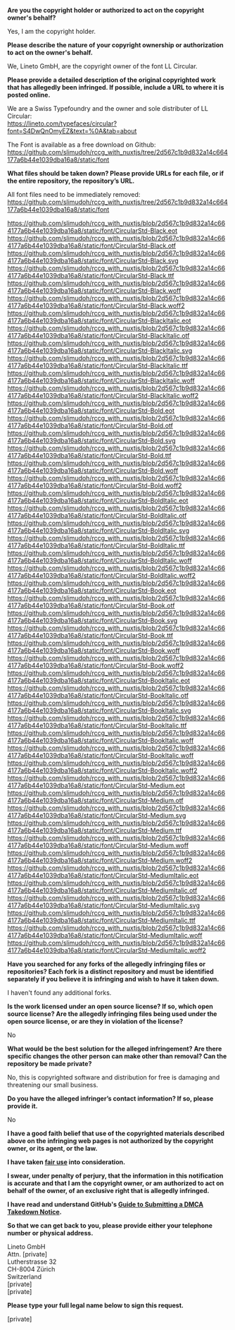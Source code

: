 **Are you the copyright holder or authorized to act on the copyright owner's behalf?**

Yes, I am the copyright holder.

**Please describe the nature of your copyright ownership or authorization to act on the owner's behalf.**

We, Lineto GmbH, are the copyright owner of the font LL Circular.

**Please provide a detailed description of the original copyrighted work that has allegedly been infringed. If possible, include a URL to where it is posted online.**

We are a Swiss Typefoundry and the owner and sole distributer of LL Circular:  
https://lineto.com/typefaces/circular?font=S4DwQnOmyEZ&text=%0A&tab=about

The Font is available as a free download on Github:  
https://github.com/slimudoh/rccg_with_nuxtjs/tree/2d567c1b9d832a14c664177a6b44e1039dba16a8/static/font

**What files should be taken down? Please provide URLs for each file, or if the entire repository, the repository’s URL.**

All font files need to be immediately removed:  
https://github.com/slimudoh/rccg_with_nuxtjs/tree/2d567c1b9d832a14c664177a6b44e1039dba16a8/static/font

https://github.com/slimudoh/rccg_with_nuxtjs/blob/2d567c1b9d832a14c664177a6b44e1039dba16a8/static/font/CircularStd-Black.eot  
https://github.com/slimudoh/rccg_with_nuxtjs/blob/2d567c1b9d832a14c664177a6b44e1039dba16a8/static/font/CircularStd-Black.otf  
https://github.com/slimudoh/rccg_with_nuxtjs/blob/2d567c1b9d832a14c664177a6b44e1039dba16a8/static/font/CircularStd-Black.svg  
https://github.com/slimudoh/rccg_with_nuxtjs/blob/2d567c1b9d832a14c664177a6b44e1039dba16a8/static/font/CircularStd-Black.ttf  
https://github.com/slimudoh/rccg_with_nuxtjs/blob/2d567c1b9d832a14c664177a6b44e1039dba16a8/static/font/CircularStd-Black.woff  
https://github.com/slimudoh/rccg_with_nuxtjs/blob/2d567c1b9d832a14c664177a6b44e1039dba16a8/static/font/CircularStd-Black.woff2  
https://github.com/slimudoh/rccg_with_nuxtjs/blob/2d567c1b9d832a14c664177a6b44e1039dba16a8/static/font/CircularStd-BlackItalic.eot  
https://github.com/slimudoh/rccg_with_nuxtjs/blob/2d567c1b9d832a14c664177a6b44e1039dba16a8/static/font/CircularStd-BlackItalic.otf  
https://github.com/slimudoh/rccg_with_nuxtjs/blob/2d567c1b9d832a14c664177a6b44e1039dba16a8/static/font/CircularStd-BlackItalic.svg  
https://github.com/slimudoh/rccg_with_nuxtjs/blob/2d567c1b9d832a14c664177a6b44e1039dba16a8/static/font/CircularStd-BlackItalic.ttf  
https://github.com/slimudoh/rccg_with_nuxtjs/blob/2d567c1b9d832a14c664177a6b44e1039dba16a8/static/font/CircularStd-BlackItalic.woff  
https://github.com/slimudoh/rccg_with_nuxtjs/blob/2d567c1b9d832a14c664177a6b44e1039dba16a8/static/font/CircularStd-BlackItalic.woff2  
https://github.com/slimudoh/rccg_with_nuxtjs/blob/2d567c1b9d832a14c664177a6b44e1039dba16a8/static/font/CircularStd-Bold.eot  
https://github.com/slimudoh/rccg_with_nuxtjs/blob/2d567c1b9d832a14c664177a6b44e1039dba16a8/static/font/CircularStd-Bold.otf  
https://github.com/slimudoh/rccg_with_nuxtjs/blob/2d567c1b9d832a14c664177a6b44e1039dba16a8/static/font/CircularStd-Bold.svg  
https://github.com/slimudoh/rccg_with_nuxtjs/blob/2d567c1b9d832a14c664177a6b44e1039dba16a8/static/font/CircularStd-Bold.ttf  
https://github.com/slimudoh/rccg_with_nuxtjs/blob/2d567c1b9d832a14c664177a6b44e1039dba16a8/static/font/CircularStd-Bold.woff  
https://github.com/slimudoh/rccg_with_nuxtjs/blob/2d567c1b9d832a14c664177a6b44e1039dba16a8/static/font/CircularStd-Bold.woff2  
https://github.com/slimudoh/rccg_with_nuxtjs/blob/2d567c1b9d832a14c664177a6b44e1039dba16a8/static/font/CircularStd-BoldItalic.eot  
https://github.com/slimudoh/rccg_with_nuxtjs/blob/2d567c1b9d832a14c664177a6b44e1039dba16a8/static/font/CircularStd-BoldItalic.otf  
https://github.com/slimudoh/rccg_with_nuxtjs/blob/2d567c1b9d832a14c664177a6b44e1039dba16a8/static/font/CircularStd-BoldItalic.svg  
https://github.com/slimudoh/rccg_with_nuxtjs/blob/2d567c1b9d832a14c664177a6b44e1039dba16a8/static/font/CircularStd-BoldItalic.ttf  
https://github.com/slimudoh/rccg_with_nuxtjs/blob/2d567c1b9d832a14c664177a6b44e1039dba16a8/static/font/CircularStd-BoldItalic.woff  
https://github.com/slimudoh/rccg_with_nuxtjs/blob/2d567c1b9d832a14c664177a6b44e1039dba16a8/static/font/CircularStd-BoldItalic.woff2  
https://github.com/slimudoh/rccg_with_nuxtjs/blob/2d567c1b9d832a14c664177a6b44e1039dba16a8/static/font/CircularStd-Book.eot  
https://github.com/slimudoh/rccg_with_nuxtjs/blob/2d567c1b9d832a14c664177a6b44e1039dba16a8/static/font/CircularStd-Book.otf  
https://github.com/slimudoh/rccg_with_nuxtjs/blob/2d567c1b9d832a14c664177a6b44e1039dba16a8/static/font/CircularStd-Book.svg  
https://github.com/slimudoh/rccg_with_nuxtjs/blob/2d567c1b9d832a14c664177a6b44e1039dba16a8/static/font/CircularStd-Book.ttf  
https://github.com/slimudoh/rccg_with_nuxtjs/blob/2d567c1b9d832a14c664177a6b44e1039dba16a8/static/font/CircularStd-Book.woff  
https://github.com/slimudoh/rccg_with_nuxtjs/blob/2d567c1b9d832a14c664177a6b44e1039dba16a8/static/font/CircularStd-Book.woff2  
https://github.com/slimudoh/rccg_with_nuxtjs/blob/2d567c1b9d832a14c664177a6b44e1039dba16a8/static/font/CircularStd-BookItalic.eot  
https://github.com/slimudoh/rccg_with_nuxtjs/blob/2d567c1b9d832a14c664177a6b44e1039dba16a8/static/font/CircularStd-BookItalic.otf  
https://github.com/slimudoh/rccg_with_nuxtjs/blob/2d567c1b9d832a14c664177a6b44e1039dba16a8/static/font/CircularStd-BookItalic.svg  
https://github.com/slimudoh/rccg_with_nuxtjs/blob/2d567c1b9d832a14c664177a6b44e1039dba16a8/static/font/CircularStd-BookItalic.ttf  
https://github.com/slimudoh/rccg_with_nuxtjs/blob/2d567c1b9d832a14c664177a6b44e1039dba16a8/static/font/CircularStd-BookItalic.woff  
https://github.com/slimudoh/rccg_with_nuxtjs/blob/2d567c1b9d832a14c664177a6b44e1039dba16a8/static/font/CircularStd-BookItalic.woff  
https://github.com/slimudoh/rccg_with_nuxtjs/blob/2d567c1b9d832a14c664177a6b44e1039dba16a8/static/font/CircularStd-BookItalic.woff2  
https://github.com/slimudoh/rccg_with_nuxtjs/blob/2d567c1b9d832a14c664177a6b44e1039dba16a8/static/font/CircularStd-Medium.eot  
https://github.com/slimudoh/rccg_with_nuxtjs/blob/2d567c1b9d832a14c664177a6b44e1039dba16a8/static/font/CircularStd-Medium.otf  
https://github.com/slimudoh/rccg_with_nuxtjs/blob/2d567c1b9d832a14c664177a6b44e1039dba16a8/static/font/CircularStd-Medium.svg  
https://github.com/slimudoh/rccg_with_nuxtjs/blob/2d567c1b9d832a14c664177a6b44e1039dba16a8/static/font/CircularStd-Medium.ttf  
https://github.com/slimudoh/rccg_with_nuxtjs/blob/2d567c1b9d832a14c664177a6b44e1039dba16a8/static/font/CircularStd-Medium.woff  
https://github.com/slimudoh/rccg_with_nuxtjs/blob/2d567c1b9d832a14c664177a6b44e1039dba16a8/static/font/CircularStd-Medium.woff2  
https://github.com/slimudoh/rccg_with_nuxtjs/blob/2d567c1b9d832a14c664177a6b44e1039dba16a8/static/font/CircularStd-MediumItalic.eot  
https://github.com/slimudoh/rccg_with_nuxtjs/blob/2d567c1b9d832a14c664177a6b44e1039dba16a8/static/font/CircularStd-MediumItalic.otf  
https://github.com/slimudoh/rccg_with_nuxtjs/blob/2d567c1b9d832a14c664177a6b44e1039dba16a8/static/font/CircularStd-MediumItalic.svg  
https://github.com/slimudoh/rccg_with_nuxtjs/blob/2d567c1b9d832a14c664177a6b44e1039dba16a8/static/font/CircularStd-MediumItalic.ttf  
https://github.com/slimudoh/rccg_with_nuxtjs/blob/2d567c1b9d832a14c664177a6b44e1039dba16a8/static/font/CircularStd-MediumItalic.woff  
https://github.com/slimudoh/rccg_with_nuxtjs/blob/2d567c1b9d832a14c664177a6b44e1039dba16a8/static/font/CircularStd-MediumItalic.woff2

**Have you searched for any forks of the allegedly infringing files or repositories? Each fork is a distinct repository and must be identified separately if you believe it is infringing and wish to have it taken down.**

I haven't found any additional forks.

**Is the work licensed under an open source license? If so, which open source license? Are the allegedly infringing files being used under the open source license, or are they in violation of the license?**

No

**What would be the best solution for the alleged infringement? Are there specific changes the other person can make other than removal? Can the repository be made private?**

No, this is copyrighted software and distribution for free is damaging and threatening our small business.

**Do you have the alleged infringer’s contact information? If so, please provide it.**

No

**I have a good faith belief that use of the copyrighted materials described above on the infringing web pages is not authorized by the copyright owner, or its agent, or the law.**

**I have taken <a href="https://www.lumendatabase.org/topics/22">fair use</a> into consideration.**

**I swear, under penalty of perjury, that the information in this notification is accurate and that I am the copyright owner, or am authorized to act on behalf of the owner, of an exclusive right that is allegedly infringed.**

**I have read and understand GitHub's <a href="https://docs.github.com/articles/guide-to-submitting-a-dmca-takedown-notice/">Guide to Submitting a DMCA Takedown Notice</a>.**

**So that we can get back to you, please provide either your telephone number or physical address.**

Lineto GmbH  
Attn. [private]  
Lutherstrasse 32  
CH-8004 Zürich  
Switzerland  
[private]  
[private]

**Please type your full legal name below to sign this request.**

[private]
